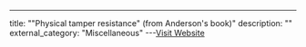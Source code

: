 ---
title: ""Physical tamper resistance" (from Anderson's book)"
description: ""
external_category: "Miscellaneous"
---[Visit Website](https://www.cl.cam.ac.uk/~rja14/Papers/SEv3-ch18-dec18.pdf)


